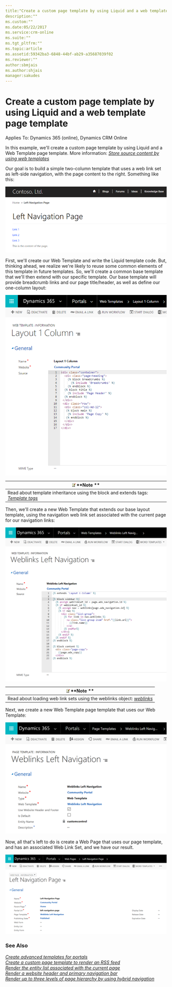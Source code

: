 ```yaml
---
title:"Create a custom page template by using Liquid and a web template page template for a portal in Dynamics 365 | MicrosoftDocs"
description:""
ms.custom:""
ms.date:05/22/2017
ms.service:crm-online
ms.suite:""
ms.tgt_pltfrm:""
ms.topic:article
ms.assetid:59342ba3-6848-44bf-ab29-a35687039f02
ms.reviewer:""
author:sbmjais
ms.author:shjais
manager:sakudes
---
```

# Create a custom page template by using Liquid and a web template page template

Applies To: Dynamics 365 (online), Dynamics CRM Online

In this example, we'll create a custom page template by using Liquid and a Web Template page template. More information: [*Store source content by using web templates*](store-content-web-templates.md)  

Our goal is to build a simple two-column template that uses a web link set as left-side navigation, with the page content to the right. Something like this:

![Custom page template](media/custom-page-template.png "Custom page template")  

First, we'll create our Web Template and write the Liquid template code. But, thinking ahead, we realize we're likely to reuse some common elements of this template in future templates. So, we'll create a common base template that we'll then extend with our specific template. Our base template will provide breadcrumb links and our page title/header, as well as define our one-column layout:

![Web template one column layout](media/web-template-one-column-layout.png "Web template one column layout")  

| ![image6](media/image6.png) **Note **                                     |  
|-----------------------------------------------------------------------------------------------------|
| Read about template inheritance using the block and extends tags: [*Template tags*](#template-tags) |  

Then, we'll create a new Web Template that extends our base layout template, using the navigation web link set associated with the current page for our navigation links:

![Web template web links left navigation layout](media/web-template-weblinks-left-navigation-layout.png "Web template web links left navigation layout")  

| ![image6](media/image6.png) **Note **                     |  
|-------------------------------------------------------------------------------------|
| Read about loading web link sets using the weblinks object: [*weblinks*](#weblinks) |  

Next, we create a new Web Template page template that uses our Web Template:

![Page template weblinks left navigation layout](media/page-template-weblinks-left-navigation-layout.png "Page template weblinks left navigation layout")  

Now, all that's left to do is create a Web Page that uses our page template, and has an associated Web Link Set, and we have our result.

![Web page with left navigation](media/web-page-left-navigation.png "Web page with left navigation")  

### See Also

[*Create advanced templates for portals*](create-advanced-templates.md)  
[*Create a custom page template to render an RSS feed*](render-rss-custom-page-template.md)  
[*Render the entity list associated with the current page*](render-entity-list-current-page.md)  
[*Render a website header and primary navigation bar*](render-site-header-primary-navigation.md)  
[*Render up to three levels of page hierarchy by using hybrid navigation*](hybrid-navigation-render-page-hierachy.md)  

